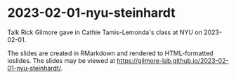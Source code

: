 # 2023-02-01-nyu-steinhardt

Talk Rick Gilmore gave in Cathie Tamis-Lemonda's class at NYU on 2023-02-01.

The slides are created in RMarkdown and rendered to HTML-formatted ioslides. The slides may be viewed at https://gilmore-lab.github.io/2023-02-01-nyu-steinhardt/.


